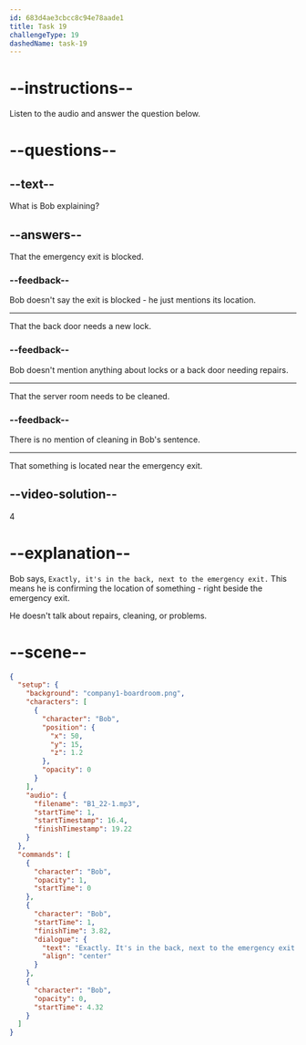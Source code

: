 ```yaml
---
id: 683d4ae3cbcc8c94e78aade1
title: Task 19
challengeType: 19
dashedName: task-19
---
```


<!-- (Audio) Bob: Exactly, it's in the back, next to the emergency exit. -->

# --instructions--

Listen to the audio and answer the question below.

# --questions--

## --text--

What is Bob explaining?

## --answers--

That the emergency exit is blocked.

### --feedback--

Bob doesn't say the exit is blocked - he just mentions its location.

---

That the back door needs a new lock.

### --feedback--

Bob doesn't mention anything about locks or a back door needing repairs.

---

That the server room needs to be cleaned.

### --feedback--

There is no mention of cleaning in Bob's sentence.

---

That something is located near the emergency exit.

## --video-solution--

4

# --explanation--

Bob says, `Exactly, it's in the back, next to the emergency exit.` This means he is confirming the location of something - right beside the emergency exit.

He doesn't talk about repairs, cleaning, or problems.

# --scene--

```json
{
  "setup": {
    "background": "company1-boardroom.png",
    "characters": [
      {
        "character": "Bob",
        "position": {
          "x": 50,
          "y": 15,
          "z": 1.2
        },
        "opacity": 0
      }
    ],
    "audio": {
      "filename": "B1_22-1.mp3",
      "startTime": 1,
      "startTimestamp": 16.4,
      "finishTimestamp": 19.22
    }
  },
  "commands": [
    {
      "character": "Bob",
      "opacity": 1,
      "startTime": 0
    },
    {
      "character": "Bob",
      "startTime": 1,
      "finishTime": 3.82,
      "dialogue": {
        "text": "Exactly. It's in the back, next to the emergency exit.",
        "align": "center"
      }
    },
    {
      "character": "Bob",
      "opacity": 0,
      "startTime": 4.32
    }
  ]
}
```
